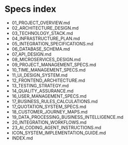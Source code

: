 # Specs index

- 01_PROJECT_OVERVIEW.md
- 02_ARCHITECTURE_DESIGN.md
- 03_TECHNOLOGY_STACK.md
- 04_INFRASTRUCTURE_PLAN.md
- 05_INTEGRATION_SPECIFICATIONS.md
- 06_DATABASE_SCHEMA.md
- 07_API_DESIGN.md
- 08_MICROSERVICES_DESIGN.md
- 09_PROJECT_MANAGEMENT_SPECS.md
- 10_TIME_MANAGEMENT_SPECS.md
- 11_UI_DESIGN_SYSTEM.md
- 12_FRONTEND_ARCHITECTURE.md
- 13_TESTING_STRATEGY.md
- 14_QUALITY_ASSURANCE.md
- 16_USER_MANAGEMENT_SPECS.md
- 17_BUSINESS_RULES_CALCULATIONS.md
- 17_QUOTATION_SYSTEM_SPECS.md
- 18_CUSTOMER_JOURNEY_MAPS.md
- 19_DATA_PROCESSING_BUSINESS_INTELLIGENCE.md
- 20_INTEGRATION_WORKFLOWS.md
- 23_AI_CODING_AGENT_INSTRUCTIONS.md
- ICON_SYSTEM_IMPLEMENTATION_GUIDE.md
- INDEX.md
